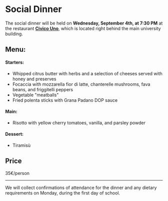 # Social Dinner 
  
The social dinner will be held on **Wednesday, September 4th, at 7:30 PM** at the restaurant **[Civico Uno](https://maps.app.goo.gl/UiMz56ZKwQyHjP1z6)**, which is located right behind the main university building. 

                                                                                                      
## Menu:
#### Starters:                                                                                                    
- Whipped citrus butter with herbs and a selection of cheeses served with honey and preserves
- Focaccia with mozzarella fior di latte, chanterelle mushrooms, fava beans, and friggitelli peppers
- Vegetable "meatballs"
- Fried polenta sticks with Grana Padano DOP sauce

#### Main:
- Risotto with yellow cherry tomatoes, vanilla, and parsley powder

#### Dessert:
- Tiramisù
                                                                                                      
## Price
35€/person

-----

We will collect confirmations of attendance for the dinner and any dietary requirements on Monday, during the first day of school.
